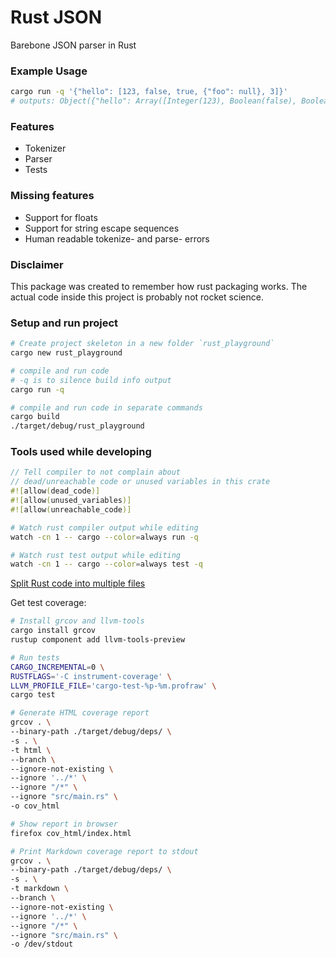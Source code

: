 
# Rust JSON

Barebone JSON parser in Rust

### Example Usage

```sh
cargo run -q '{"hello": [123, false, true, {"foo": null}, 3]}'
# outputs: Object({"hello": Array([Integer(123), Boolean(false), Boolean(true), Object({"foo": Null}), Integer(3)])})
```

### Features
* Tokenizer
* Parser
* Tests

### Missing features
* Support for floats
* Support for string escape sequences
* Human readable tokenize- and parse- errors

### Disclaimer

This package was created to remember how rust packaging works.
The actual code inside this project is probably not rocket science.

### Setup and run project

```sh
# Create project skeleton in a new folder `rust_playground`
cargo new rust_playground

# compile and run code
# -q is to silence build info output
cargo run -q

# compile and run code in separate commands
cargo build
./target/debug/rust_playground
```

### Tools used while developing

```rs
// Tell compiler to not complain about
// dead/unreachable code or unused variables in this crate
#![allow(dead_code)]
#![allow(unused_variables)]
#![allow(unreachable_code)]
```

```sh
# Watch rust compiler output while editing
watch -cn 1 -- cargo --color=always run -q

# Watch rust test output while editing
watch -cn 1 -- cargo --color=always test -q
```

[Split Rust code into multiple files](https://rust-classes.com/chapter_4_3.html#chapter-43---organizing-code)

Get test coverage:
```sh
# Install grcov and llvm-tools
cargo install grcov
rustup component add llvm-tools-preview

# Run tests
CARGO_INCREMENTAL=0 \
RUSTFLAGS='-C instrument-coverage' \
LLVM_PROFILE_FILE='cargo-test-%p-%m.profraw' \
cargo test

# Generate HTML coverage report
grcov . \
--binary-path ./target/debug/deps/ \
-s . \
-t html \
--branch \
--ignore-not-existing \
--ignore '../*' \
--ignore "/*" \
--ignore "src/main.rs" \
-o cov_html

# Show report in browser
firefox cov_html/index.html

# Print Markdown coverage report to stdout
grcov . \
--binary-path ./target/debug/deps/ \
-s . \
-t markdown \
--branch \
--ignore-not-existing \
--ignore '../*' \
--ignore "/*" \
--ignore "src/main.rs" \
-o /dev/stdout
```


